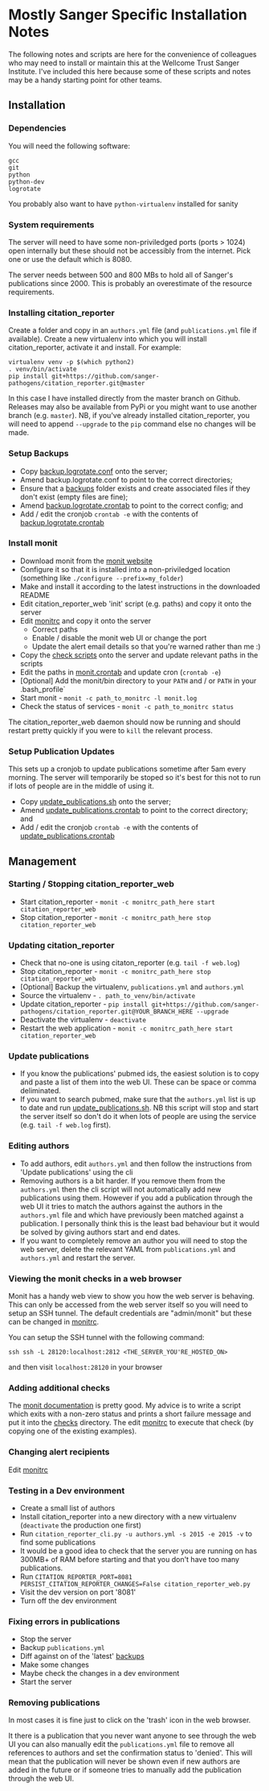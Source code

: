 # Mostly Sanger Specific Installation Notes

The following notes and scripts are here for the convenience of colleagues who may need to install or maintain this at the Wellcome Trust Sanger Institute.  I've included this here because some of these scripts and notes may be a handy starting point for other teams.

## Installation

### Dependencies

You will need the following software:
```
gcc
git
python
python-dev
logrotate
```

You probably also want to have `python-virtualenv` installed for sanity

### System requirements

The server will need to have some non-priviledged ports (ports > 1024) open internally but these should not be accessibly from the internet.  Pick one or use the default which is 8080.

The server needs between 500 and 800 MBs to hold all of Sanger's publications since 2000.  This is probably an overestimate of the resource requirements.

### Installing citation_reporter

Create a folder and copy in an `authors.yml` file (and `publications.yml` file if available).  Create a new virtualenv into which you will install citation_reporter, activate it and install.  For example:

```
virtualenv venv -p $(which python2)
. venv/bin/activate
pip install git+https://github.com/sanger-pathogens/citation_reporter.git@master
```

In this case I have installed directly from the master branch on Github.  Releases may also be available from PyPi or you might want to use another branch (e.g. `master`).  NB, if you've already installed citation_reporter, you will need to append `--upgrade` to the `pip` command else no changes will be made.

### Setup Backups

* Copy [backup.logrotate.conf](backup.logrotate.conf) onto the server;
* Amend backup.logrotate.conf to point to the correct directories;
* Ensure that a [backups](backups) folder exists and create associated files if they don't exist (empty files are fine);
* Amend [backup.logrotate.crontab](backup.logrotate.crontab) to point to the correct config; and
* Add / edit the cronjob `crontab -e` with the contents of [backup.logrotate.crontab](backup.logrotate.crontab)

### Install monit

* Download monit from the [monit website](https://mmonit.com/monit/#download)
* Configure it so that it is installed into a non-priviledged location (something like `./configure --prefix=my_folder`)
* Make and install it according to the latest instructions in the downloaded README
* Edit citation_reporter_web 'init' script (e.g. paths) and copy it onto the server
* Edit [monitrc](monitrc) and copy it onto the server
  * Correct paths
  * Enable / disable the monit web UI or change the port
  * Update the alert email details so that you're warned rather than me :)
* Copy the [check scripts](checks) onto the server and update relevant paths in the scripts
* Edit the paths in [monit.crontab](monit.crontab) and update cron (`crontab -e`)
* [Optional] Add the monit/bin directory to your `PATH` and / or `PATH` in your .bash_profile`
* Start monit - `monit -c path_to_monitrc -l monit.log`
* Check the status of services - `monit -c path_to_monitrc status`

The citation_reporter_web daemon should now be running and should restart pretty quickly if you were to `kill` the relevant process.

### Setup Publication Updates

This sets up a cronjob to update publications sometime after 5am every morning.  The server will temporarily be stoped
so it's best for this not to run if lots of people are in the middle of using it.

* Copy [update_publications.sh](update_publications.sh) onto the server;
* Amend [update_publications.crontab](update_publications.crontab) to point to the correct directory; and
* Add / edit the cronjob `crontab -e` with the contents of [update_publications.crontab](update_publications.crontab)

## Management

### Starting / Stopping citation_reporter_web

* Start citation_reporter - `monit -c monitrc_path_here start citation_reporter_web`
* Stop citation_reporter - `monit -c monitrc_path_here stop citation_reporter_web`

### Updating citation_reporter

* Check that no-one is using citaton_reporter (e.g. `tail -f web.log`)
* Stop citation_reporter - `monit -c monitrc_path_here stop citation_reporter_web`
* [Optional] Backup the virtualenv, `publications.yml` and `authors.yml`
* Source the virtualenv - `. path_to_venv/bin/activate`
* Update citation_reporter - `pip install git+https://github.com/sanger-pathogens/citation_reporter.git@YOUR_BRANCH_HERE --upgrade`
* Deactivate the virtualenv - `deactivate`
* Restart the web application - `monit -c monitrc_path_here start citation_reporter_web`

### Update publications

* If you know the publications' pubmed ids, the easiest solution is to copy and paste a list of them into the web UI.  These can be space or comma deliminated.
* If you want to search pubmed, make sure that the `authors.yml` list is up to date and run [update_publications.sh](update_publications.sh).  NB this script will stop and start the server itself so don't do it when lots of people are using the service (e.g. `tail -f web.log` first).

### Editing authors

* To add authors, edit `authors.yml` and then follow the instructions from 'Update publications' using the cli
* Removing authors is a bit harder.  If you remove them from the `authors.yml` then the cli script will not automatically add new publications using them.  However if you add a publication through the web UI it tries to match the authors against the authors in the `authors.yml` file and which have previously been matched against a publication.  I personally think this is the least bad behaviour but it would be solved by giving authors start and end dates.
* If you want to completely remove an author you will need to stop the web server, delete the relevant YAML from `publications.yml` and `authors.yml` and restart the server.

### Viewing the monit checks in a web browser

Monit has a handy web view to show you how the web server is behaving.  This can only be accessed from the web server itself so you will need to setup an SSH tunnel.  The default credentials are "admin/monit" but these can be changed in [monitrc](monitrc).

You can setup the SSH tunnel with the following command:

```
ssh ssh -L 28120:localhost:2812 <THE_SERVER_YOU'RE_HOSTED_ON>
```

and then visit `localhost:28120` in your browser

### Adding additional checks

The [monit documentation](https://mmonit.com/monit/documentation/monit.html) is pretty good.  My advice is to write a script which exits with a non-zero status and prints a short failure message and put it into the [checks](checks) directory.  The edit [monitrc](monitrc) to execute that check (by copying one of the existing examples).

### Changing alert recipients

Edit [monitrc](monitrc)

### Testing in a Dev environment

* Create a small list of authors
* Install citation_reporter into a new directory with a new virtualenv (`deactivate` the production one first)
* Run `citation_reporter_cli.py -u authors.yml -s 2015 -e 2015 -v` to find some publications
* It would be a good idea to check that the server you are running on has 300MB+ of RAM before starting and that you don't have too many publications.
* Run `CITATION_REPORTER_PORT=8081 PERSIST_CITATION_REPORTER_CHANGES=False citation_reporter_web.py`
* Visit the dev version on port '8081'
* Turn off the dev environment

### Fixing errors in publications

* Stop the server
* Backup `publications.yml`
* Diff against on of the 'latest' [backups](backups)
* Make some changes
* Maybe check the changes in a dev environment
* Start the server

### Removing publications

In most cases it is fine just to click on the 'trash' icon in the web browser.  

It there is a publication that you never want anyone to see through the web UI you can also manually edit the `publications.yml` file to remove all references to authors and set the confirmation status to 'denied'.  This will mean that the publication will never be shown even if new authors are added in the future or if someone tries to manually add the publication through the web UI.

